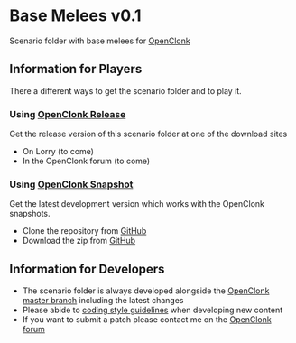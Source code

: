 Base Melees v0.1
================

Scenario folder with base melees for [OpenClonk](http://www.openclonk.org/)


Information for Players
-----------------------

There a different ways to get the scenario folder and to play it.

### Using [OpenClonk Release](http://www.openclonk.org/download/) ###

Get the release version of this scenario folder at one of the download sites

* On Lorry (to come)
* In the OpenClonk forum (to come)

### Using [OpenClonk Snapshot](http://www.openclonk.org/nightly-builds/) ###

Get the latest development version which works with the OpenClonk snapshots.

* Clone the repository from [GitHub](https://github.com/MDT-Maikel/basemelees)
* Download the zip from [GitHub](https://github.com/MDT-Maikel/basemelees)


Information for Developers
----------------------------

* The scenario folder is always developed alongside the [OpenClonk master branch](https://git.openclonk.org/openclonk.git) including the latest changes
* Please abide to [coding style guidelines](http://wiki.openclonk.org/w/C4Script_Style_Guidelines) when developing new content
* If you want to submit a patch please contact me on the [OpenClonk forum](http://forum.openclonk.org/forum_show.pl)